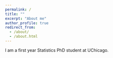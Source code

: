 ```yaml
---
permalink: /
title: ""
excerpt: "About me"
author_profile: true
redirect_from: 
  - /about/
  - /about.html
---
```


I am a first year Statistics PhD student at UChicago. 


